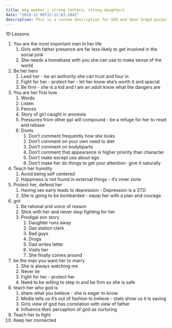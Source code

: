 ```yaml
---
title: meg meeker | strong fathers, strong daughters
date: "2019-12-08T22:12:03.284Z"
description: This is a custom description for SEO and Open Graph purposes, rather than the default generated excerpt. Simply add a description field to the frontmatter.
---
```


10 Lessons

1. You are the most important man in her life
    1. Girls with father presence are far less likely to get involved in the social junk
    2. She needs a homebase with you she can use to make sense of the world
2. Be her hero
    1. Lead her - be an authority she can trust and four in
    2. Fight for her - protect her - let her know she’s worth it and special
    3. Be firm - she is a kid and I am an adult know what the dangers are
3. You are her first love
    1. Words
    2. Listen
    3. Fences
    4. Story of girl caught in anorexia
    5. Pressures from other ppl will compound - be a refuge for her to reset and rebase
    6. Donts
        1. Don’t comment frequently how she looks
        2. Don’t comment on your own need to diet
        3. Don’t comment on bodybparts
        4. Don’t comment that appearance is higher priority than character
        5. Don’t make except use about ego
        6. Don’t make her do things to get your attention- give it naturally
4. Teach her humility
    1. Avoid being self centered
    2. Happiness is not found in external things - it’s inner zone
5. Protect her, defend her
    1. Having sex early leads to depression - Depression is a STD
    2. She is going to be bombarded - equip her with a plan and courage
6. grit
    1. Be rational and voice of reason
    2. Stick with her and never stop fighting for her
    3. Prodigal son story
        1. Daughter runs away
        2. Gas station clerk
        3. Bad guys
        4. Drugs
        5. Dad writes letter
        6. Visits her
        7. She finally comes around
7. be the man you want her to marry
    1. She is always watching me
    2. Never lie
    3. Fight for her - protect her
    4. Need to be willing to step in and be firm so she is safe
8. teach her who god is
    1. share what you believe - she is eager to know
    2. Media tells us it’s out of fashion to believe - stats show us it is saving
    3. Girls view of god has correlation with view of father
    4. Influence their perception of god as nurturing
9. Teach her to fight
10. Keep her connected
